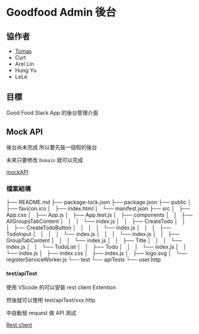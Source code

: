 # Goodfood Admin 後台

## 協作者

* [Tomas](https://github.com/horsekitlin)
* Curt
* Arel Lin
* Hung Yu
* LeLe

## 目標

Good Food Slack App 的後台管理介面

## Mock API

後台尚未完成 所以要先裝一個假的後台

未來只要修改 `Domain` 就可以完成

[mockAPI](https://www.mockapi.io/)

### 檔案結構

├── README.md
├── package-lock.json
├── package.json
├── public
│   ├── favicon.ico
│   ├── index.html
│   └── manifest.json
├── src
│   ├── App.css
│   ├── App.js
│   ├── App.test.js
│   ├── components
│   │   ├── AllGroupsTabContent
│   │   │   └── index.js
│   │   ├── CreateTodo
│   │   │   ├── CreateTodoButton
│   │   │   │   └── index.js
│   │   │   ├── TodoInput
│   │   │   │   └── index.js
│   │   │   └── index.js
│   │   ├── GroupTabContent
│   │   │   └── index.js
│   │   ├── Title
│   │   │   └── index.js
│   │   └── TodoList
│   │       ├── Todo
│   │       │   └── index.js
│   │       └── index.js
│   ├── index.css
│   ├── index.js
│   ├── logo.svg
│   └── registerServiceWorker.js
└── test
    └── apiTests
        └── user.http

#### test/apiTest

使用 VScode 的可以安裝 rest client Extention

然後就可以使用 test/apiTest/xxx.http

中自動發 request 做 API 測試

[Rest client](https://marketplace.visualstudio.com/items?itemName=humao.rest-client)
